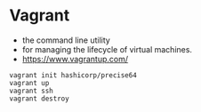 # Vagrant
* the command line utility 
* for managing the lifecycle of virtual machines.
* https://www.vagrantup.com/

```
vagrant init hashicorp/precise64
vagrant up
vagrant ssh
vagrant destroy
```